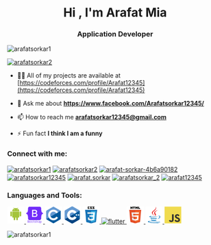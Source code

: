 <h1 align="center">Hi , I'm Arafat Mia</h1>
<h3 align="center">Application Developer</h3>

<p align="left"> <img src="https://komarev.com/ghpvc/?username=arafatsorkar1&label=Profile%20views&color=0e75b6&style=flat" alt="arafatsorkar1" /> </p>

<p align="left"> <a href="https://twitter.com/arafatsorkar2" target="blank"><img src="https://img.shields.io/twitter/follow/arafatsorkar2?logo=twitter&style=for-the-badge" alt="arafatsorkar2" /></a> </p>


- 👨‍💻 All of my projects are available at [https://codeforces.com/profile/Arafat12345](https://codeforces.com/profile/Arafat12345)

- 💬 Ask me about **https://www.facebook.com/Arafatsorkar12345/**

- 📫 How to reach me **arafatsorkar12345@gmail.com**

- ⚡ Fun fact **I think I am a funny**

<h3 align="left">Connect with me:</h3>
<p align="left">
<a href="https://codepen.io/arafatsorkar1" target="blank"><img align="center" src="https://raw.githubusercontent.com/rahuldkjain/github-profile-readme-generator/master/src/images/icons/Social/codepen.svg" alt="arafatsorkar1" height="30" width="40" /></a>
<a href="https://twitter.com/arafatsorkar2" target="blank"><img align="center" src="https://raw.githubusercontent.com/rahuldkjain/github-profile-readme-generator/master/src/images/icons/Social/twitter.svg" alt="arafatsorkar2" height="30" width="40" /></a>
<a href="https://linkedin.com/in/arafat-sorkar-4b6a90182" target="blank"><img align="center" src="https://raw.githubusercontent.com/rahuldkjain/github-profile-readme-generator/master/src/images/icons/Social/linked-in-alt.svg" alt="arafat-sorkar-4b6a90182" height="30" width="40" /></a>
<a href="https://fb.com/arafatsorkar12345" target="blank"><img align="center" src="https://raw.githubusercontent.com/rahuldkjain/github-profile-readme-generator/master/src/images/icons/Social/facebook.svg" alt="arafatsorkar12345" height="30" width="40" /></a>
<a href="https://instagram.com/arafat.sorkar" target="blank"><img align="center" src="https://raw.githubusercontent.com/rahuldkjain/github-profile-readme-generator/master/src/images/icons/Social/instagram.svg" alt="arafat.sorkar" height="30" width="40" /></a>
<a href="https://www.codechef.com/users/arafatsorkar_2" target="blank"><img align="center" src="https://cdn.jsdelivr.net/npm/simple-icons@3.1.0/icons/codechef.svg" alt="arafatsorkar_2" height="30" width="40" /></a>
<a href="https://codeforces.com/profile/arafat12345" target="blank"><img align="center" src="https://raw.githubusercontent.com/rahuldkjain/github-profile-readme-generator/master/src/images/icons/Social/codeforces.svg" alt="arafat12345" height="30" width="40" /></a>
</p>

<h3 align="left">Languages and Tools:</h3>
<p align="left"> <a href="https://developer.android.com" target="_blank" rel="noreferrer"> <img src="https://raw.githubusercontent.com/devicons/devicon/master/icons/android/android-original-wordmark.svg" alt="android" width="40" height="40"/> </a> <a href="https://getbootstrap.com" target="_blank" rel="noreferrer"> <img src="https://raw.githubusercontent.com/devicons/devicon/master/icons/bootstrap/bootstrap-plain-wordmark.svg" alt="bootstrap" width="40" height="40"/> </a> <a href="https://www.cprogramming.com/" target="_blank" rel="noreferrer"> <img src="https://raw.githubusercontent.com/devicons/devicon/master/icons/c/c-original.svg" alt="c" width="40" height="40"/> </a> <a href="https://www.w3schools.com/cpp/" target="_blank" rel="noreferrer"> <img src="https://raw.githubusercontent.com/devicons/devicon/master/icons/cplusplus/cplusplus-original.svg" alt="cplusplus" width="40" height="40"/> </a> <a href="https://www.w3schools.com/css/" target="_blank" rel="noreferrer"> <img src="https://raw.githubusercontent.com/devicons/devicon/master/icons/css3/css3-original-wordmark.svg" alt="css3" width="40" height="40"/> </a> <a href="https://flutter.dev" target="_blank" rel="noreferrer"> <img src="https://www.vectorlogo.zone/logos/flutterio/flutterio-icon.svg" alt="flutter" width="40" height="40"/> </a> <a href="https://www.w3.org/html/" target="_blank" rel="noreferrer"> <img src="https://raw.githubusercontent.com/devicons/devicon/master/icons/html5/html5-original-wordmark.svg" alt="html5" width="40" height="40"/> </a> <a href="https://www.java.com" target="_blank" rel="noreferrer"> <img src="https://raw.githubusercontent.com/devicons/devicon/master/icons/java/java-original.svg" alt="java" width="40" height="40"/> </a> <a href="https://developer.mozilla.org/en-US/docs/Web/JavaScript" target="_blank" rel="noreferrer"> <img src="https://raw.githubusercontent.com/devicons/devicon/master/icons/javascript/javascript-original.svg" alt="javascript" width="40" height="40"/> </a> </p>

<p><img align="left" src="https://github-readme-stats.vercel.app/api/top-langs?username=arafatsorkar1&show_icons=true&locale=en&layout=compact" alt="arafatsorkar1" /></p>

